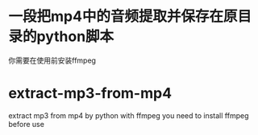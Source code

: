# 一段把mp4中的音频提取并保存在原目录的python脚本
 你需要在使用前安装ffmpeg
 
 # extract-mp3-from-mp4
extract mp3 from mp4  by python with ffmpeg
you need to install ffmpeg before use
